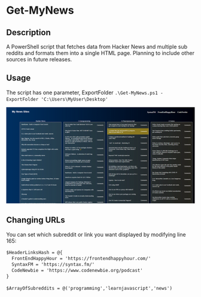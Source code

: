 # Get-MyNews

## Description
A PowerShell script that fetches data from Hacker News and multiple sub reddits and formats them into a single HTML page. Planning to include other sources in future releases. 

## Usage
The script has one parameter, ExportFolder
`.\Get-MyNews.ps1 -ExportFolder 'C:\Users\MyUser\Desktop'`

![Usage](/Capture.PNG)

## Changing URLs

You can set which subreddit or link you want displayed by modifying line 165: 

```
$HeaderLinksHash = @{
  FrontEndHappyHour = 'https://frontendhappyhour.com/'
  SyntaxFM = 'https://syntax.fm/'
  CodeNewbie = 'https://www.codenewbie.org/podcast'
} 

$ArrayOfSubreddits = @('programming','learnjavascript','news')
```